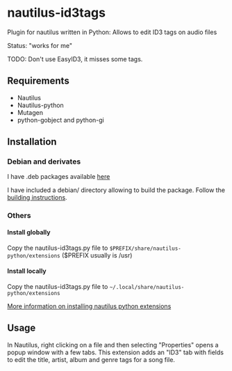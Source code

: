 # nautilus-id3tags

Plugin for nautilus written in Python: Allows to edit ID3 tags on audio files

Status: "works for me"

TODO: Don't use EasyID3, it misses some tags.

## Requirements

 * Nautilus
 * Nautilus-python
 * Mutagen
 * python-gobject and python-gi 

## Installation

### Debian and derivates

I have .deb packages available [here](http://jpleau.ca/packages/nautilus-id3tags)

I have included a debian/ directory allowing to build the package. Follow the [building instructions](https://www.debian.org/doc/manuals/maint-guide/build.en.html).

### Others

#### Install globally

Copy the nautilus-id3tags.py file to `$PREFIX/share/nautilus-python/extensions` ($PREFIX usually is /usr)

#### Install locally

Copy the nautilus-id3tags.py file to `~/.local/share/nautilus-python/extensions`

[More information on installing nautilus python extensions](https://projects-old.gnome.org/nautilus-python/documentation/html/nautilus-python-overview.html)

## Usage

In Nautilus, right clicking on a file and then selecting "Properties" opens a popup window with a few tabs. This extension adds an "ID3" tab with fields to edit the title, artist, album and genre tags for a song file.

